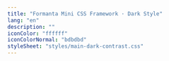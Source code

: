 ```yaml
---
title: "Formanta Mini CSS Framework · Dark Style"
lang: "en"
description: ""
iconColor: "ffffff"
iconColorNormal: "bdbdbd"
styleSheet: "styles/main-dark-contrast.css"
---
```

